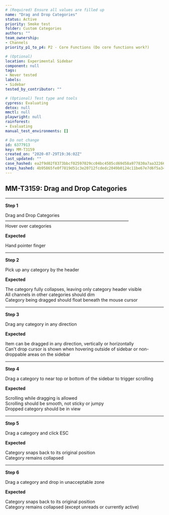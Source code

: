 ```yaml
---
# (Required) Ensure all values are filled up
name: "Drag and Drop Categories"
status: Active
priority: Smoke test
folder: Custom Categories
authors: ""
team_ownership:
- Channels
priority_p1_to_p4: P2 - Core Functions (Do core functions work?)

# (Optional)
location: Experimental Sidebar
component: null
tags:
- Never tested
labels:
- Sidebar
tested_by_contributor: ""

# (Optional) Test type and tools
cypress: Evaluating
detox: null
mmctl: null
playwright: null
rainforest:
- Evaluating
manual_test_environments: []

# Do not change
id: 6377913
key: MM-T3159
created_on: "2020-07-29T19:36:02Z"
last_updated: ""
case_hashed: ea2f9d02f8373bbcf02597029cc04bc4505cd69d58a977830a7aa3226686902958ded857be407ac9aa0b1c0789054158
steps_hashed: 4b95865fe0f7819d51c3e20712fcdedc2049b0124c11be67e7d6f5a34e9d38cb230a36fb723881fe3268e7f919673779
---
```


<!-- (Auto-generated) Based on frontmatter's "key" and "name" -->

## MM-T3159: Drag and Drop Categories

---

**Step 1**

Drag and Drop Categories\
————————————————————————————\
Hover over categories

**Expected**

Hand pointer finger

---

**Step 2**

Pick up any category by the header

**Expected**

The category fully collapses, leaving only category header visible\
All channels in other categories should dim\
Category being dragged should float beneath the mouse cursor

---

**Step 3**

Drag any category in any direction

**Expected**

Item can be dragged in any direction, vertically or horizontally\
Can't drop cursor is shown when hovering outside of sidebar or non-droppable areas on the sidebar

---

**Step 4**

Drag a category to near top or bottom of the sidebar to trigger scrolling

**Expected**

Scrolling while dragging is allowed\
Scrolling should be smooth, not sticky or jumpy\
Dropped category should be in view

---

**Step 5**

Drag a category and click ESC

**Expected**

Category snaps back to its original position\
Category remains collapsed

---

**Step 6**

Drag a category and drop in unacceptable zone

**Expected**

Category snaps back to its original position\
Category remains collapsed (except unreads or currently active)
